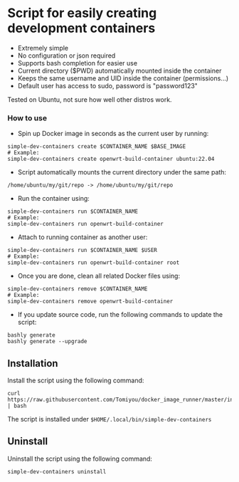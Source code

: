 # Script for easily creating development containers

* Extremely simple
* No configuration or json required
* Supports bash completion for easier use
* Current directory ($PWD) automatically mounted inside the container
* Keeps the same username and UID inside the container (permissions...)
* Default user has access to sudo, password is "password123"

Tested on Ubuntu, not sure how well other distros work.

### How to use

- Spin up Docker image in seconds as the current user by running:
```
simple-dev-containers create $CONTAINER_NAME $BASE_IMAGE
# Example:
simple-dev-containers create openwrt-build-container ubuntu:22.04
```
- Script automatically mounts the current directory under the same path:
```
/home/ubuntu/my/git/repo -> /home/ubuntu/my/git/repo
```
- Run the container using:
```
simple-dev-containers run $CONTAINER_NAME
# Example:
simple-dev-containers run openwrt-build-container
```
- Attach to running container as another user:
```
simple-dev-containers run $CONTAINER_NAME $USER
# Example:
simple-dev-containers run openwrt-build-container root
```
- Once you are done, clean all related Docker files using:
```
simple-dev-containers remove $CONTAINER_NAME
# Example:
simple-dev-containers remove openwrt-build-container
```
- If you update source code, run the following commands to update the script:
```
bashly generate
bashly generate --upgrade
```

## Installation

Install the script using the following command:
```
curl https://raw.githubusercontent.com/Tomiyou/docker_image_runner/master/install.sh | bash
```
The script is installed under `$HOME/.local/bin/simple-dev-containers`

## Uninstall

Uninstall the script using the following command:
```
simple-dev-containers uninstall
```
